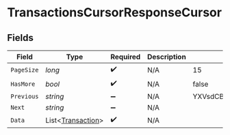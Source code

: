 # TransactionsCursorResponseCursor


## Fields

| Field                                                       | Type                                                        | Required                                                    | Description                                                 | Example                                                     |
| ----------------------------------------------------------- | ----------------------------------------------------------- | ----------------------------------------------------------- | ----------------------------------------------------------- | ----------------------------------------------------------- |
| `PageSize`                                                  | *long*                                                      | :heavy_check_mark:                                          | N/A                                                         | 15                                                          |
| `HasMore`                                                   | *bool*                                                      | :heavy_check_mark:                                          | N/A                                                         | false                                                       |
| `Previous`                                                  | *string*                                                    | :heavy_minus_sign:                                          | N/A                                                         | YXVsdCBhbmQgYSBtYXhpbXVtIG1heF9yZXN1bHRzLol=                |
| `Next`                                                      | *string*                                                    | :heavy_minus_sign:                                          | N/A                                                         |                                                             |
| `Data`                                                      | List<[Transaction](../../Models/Components/Transaction.md)> | :heavy_check_mark:                                          | N/A                                                         |                                                             |